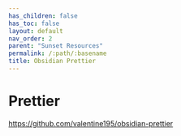 ```yaml
---
has_children: false
has_toc: false
layout: default
nav_order: 2
parent: "Sunset Resources"
permalink: /:path/:basename
title: Obsidian Prettier
---
```


# Prettier

https://github.com/valentine195/obsidian-prettier

